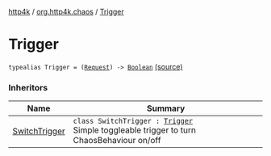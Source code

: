 [http4k](../index.md) / [org.http4k.chaos](index.md) / [Trigger](./-trigger.md)

# Trigger

`typealias Trigger = (`[`Request`](../org.http4k.core/-request/index.md)`) -> `[`Boolean`](https://kotlinlang.org/api/latest/jvm/stdlib/kotlin/-boolean/index.html) [(source)](https://github.com/http4k/http4k/blob/master/http4k-testing-chaos/src/main/kotlin/org/http4k/chaos/ChaosTriggers.kt#L24)

### Inheritors

| Name | Summary |
|---|---|
| [SwitchTrigger](-switch-trigger/index.md) | `class SwitchTrigger : `[`Trigger`](./-trigger.md)<br>Simple toggleable trigger to turn ChaosBehaviour on/off |
